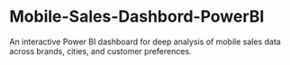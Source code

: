 # Mobile-Sales-Dashbord-PowerBI
An interactive Power BI dashboard for deep analysis of mobile sales data across brands, cities, and customer preferences.
